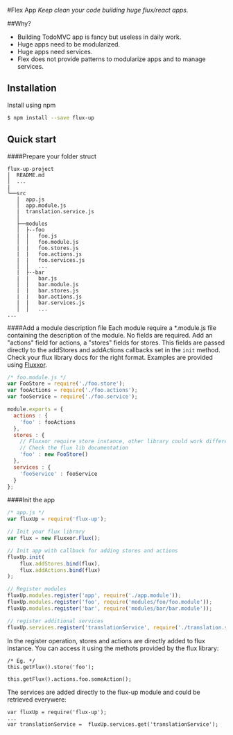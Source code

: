 #Flex App
*Keep clean your code building huge flux/react apps.*

##Why?
- Building TodoMVC app is fancy but useless in daily work. 
- Huge apps need to be modularized.
- Huge apps need services.
- Flex does not provide patterns to modularize apps and to manage services.

## Installation

Install using npm

```bash
$ npm install --save flux-up
```

## Quick start

####Prepare your folder struct
```
flux-up-project
│  README.md
│  ...    
|
└──src
   │  app.js
   │  app.module.js
   |  translation.service.js
   │
   ├──modules
   │  ├--foo
   |  |   foo.js 
   │  │   foo.module.js
   |  |   foo.stores.js
   |  |   foo.actions.js
   |  |   foo.services.js
   │  │   ...
   |  ├--bar
   |  |   bar.js 
   │  │   bar.module.js
   |  |   bar.stores.js
   |  |   bar.actions.js
   |  |   bar.services.js
   │  │   ...
...
```

####Add a module description file
Each module require a *.module.js file containing the description of the module. No fields are required. Add an "actions" field for actions, a "stores" fields for stores. This fields are passed directly to the addStores and addActions callbacks set in the ```init``` method. Check your flux library docs for the right format. Examples are provided using [Fluxxor](http://fluxxor.com/).  

```javascript
/* foo.module.js */
var FooStore = require('./foo.store');
var fooActions = require('./foo.actions'); 
var fooService = require('./foo.service');

module.exports = {
  actions : {
    'foo' : fooActions
  },
  stores : {
    // Fluxxor require store instance, other library could work differently
    // Check the flux lib documentation  
    'foo' : new FooStore()
  },
  services : {
    'fooService' : fooService
  }
};

```

####Init the app

```javascript
/* app.js */
var fluxUp = require('flux-up');

// Init your flux library
var flux = new Fluxxor.Flux();

// Init app with callback for adding stores and actions
fluxUp.init(
    flux.addStores.bind(flux), 
    flux.addActions.bind(flux)
);

// Register modules 
fluxUp.modules.register('app', require('./app.module'));
fluxUp.modules.register('foo', require('modules/foo/foo.module'));
fluxUp.modules.register('bar', require('modules/bar/bar.module'));

// register additional services
fluxUp.services.register('translationService', require('./translation.service'));

```
In the register operation, stores and actions are directly added to flux instance.
You can access it using the methots provided by the flux library:

```
/* Eg. */
this.getFlux().store('foo');

this.getFlux().actions.foo.someAction();
```
 
 The services are added directly to the flux-up module and could be retrieved everywere:
 
 ```
 var fluxUp = require('flux-up');
 ...
 var translationService =  fluxUp.services.get('translationService');
 
 ```
  


 


